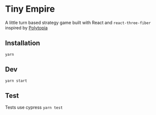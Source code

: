 # Tiny Empire

A little turn based strategy game built with React and `react-three-fiber` inspired by [Polytopia](http://midjiwan.com/polytopia.html)

## Installation

`yarn`

## Dev

`yarn start`

## Test

Tests use cypress
`yarn test`
